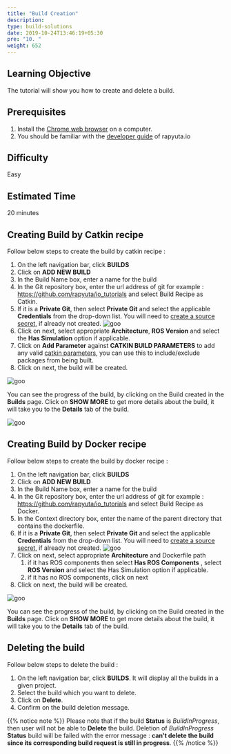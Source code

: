 ```yaml
---
title: "Build Creation"
description:
type: build-solutions
date: 2019-10-24T13:46:19+05:30
pre: "10. "
weight: 652
---
```


## Learning Objective
The tutorial will show you how to create and delete a build.

## Prerequisites

1. Install the [Chrome web browser](https://www.google.com/chrome/) on a computer.
2. You should be familiar with the [developer guide](https://userdocs.rapyuta.io/) of rapyuta.io

## Difficulty
Easy

## Estimated Time
20 minutes

## Creating Build by Catkin recipe 
Follow below steps to create the build by catkin recipe : 

1. On the left navigation bar, click **BUILDS**
2. Click on **ADD NEW BUILD**
3. In the Build Name box, enter a name for the build
4. In the Git repository box, enter the url address of git for example : https://github.com/rapyuta/io_tutorials and select Build Recipe as Catkin.
5. If it is a **Private Git**, then select **Private Git** and select the applicable **Credentials** from the drop-down list. 
You will need to [create a source secret](/developer-guide/create-software-packages/secrets/sourcecode-repository/#creating-source-secret), 
if already not created.
![goo](/images/tutorials/build-creation/catkin-recipe.png?classes=border,shadow&width=40pc)
6. Click on next, select appropriate **Architecture**, **ROS Version** and select the **Has Simulation** option if applicable.
7. Click on **Add Parameter** against **CATKIN BUILD PARAMETERS** to add any valid [catkin parameters](/developer-guide/create-software-packages/builds/ros-support/), 
 you can use this to include/exclude packages from being built.
8. Click on next, the build will be created.

![goo](/images/tutorials/build-creation/catkin-recipe-sim-ros-arch.png?classes=border,shadow&width=40pc)

You can see the progress of the build, by clicking on the Build created in the **Builds** page. 
Click on **SHOW MORE** to get more details about the build, it will take you to the **Details** tab of the build.

![goo](/images/tutorials/build-creation/catkin-recipe-build-details.png?classes=border,shadow&width=30pc)


## Creating Build by Docker recipe 
Follow below steps to create the build by docker recipe : 

1. On the left navigation bar, click **BUILDS**
2. Click on **ADD NEW BUILD**
3. In the Build Name box, enter a name for the build 
4. In the Git repository box, enter the url address of git for example : https://github.com/rapyuta/io_tutorials and select Build Recipe as Docker.
5. In the Context directory box, enter the name of the parent directory that contains the dockerfile. 
6. If it is a **Private Git**, then select **Private Git** and select the applicable **Credentials** from the drop-down list. 
You will need to [create a source secret](/developer-guide/create-software-packages/secrets/sourcecode-repository/#creating-source-secret), 
if already not created. 
![goo](/images/tutorials/build-creation/docker-recipe.png?classes=border,shadow&width=40pc)
7. Click on next, select appropriate **Architecture** and Dockerfile path
	1. if it has ROS components then select **Has ROS Components** , select **ROS Version** and select the Has Simulation option if applicable.
	2. if it has no ROS components, click on next
8. Click on next, the build will be created.

![goo](/images/tutorials/build-creation/docker-recipe-ros-arch.png?classes=border,shadow&width=40pc)

You can see the progress of the build, by clicking on the Build created in the **Builds** page. 
Click on **SHOW MORE** to get more details about the build, it will take you to the **Details** tab of the build.


## Deleting the build
Follow below steps to delete the build :

1. On the left navigation bar, click **BUILDS**. It will display all the builds in a given project.
2. Select the build which you want to delete. 
3. Click on **Delete**.
4. Confirm on the build deletion message.


{{% notice note %}}
Please note that if the build **Status** is _BuildInProgress_, then user will not be able to **Delete** the build. Deletion of _BuildInProgress_ **Status** build 
will be failed with the error message : **can't delete the build since its corresponding build request is still in progress**.
{{% /notice %}}



